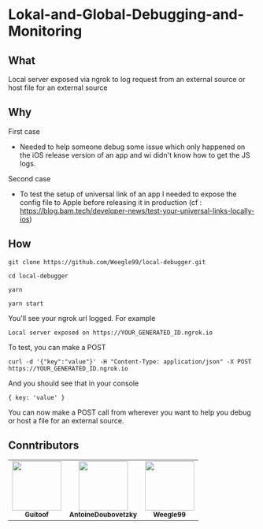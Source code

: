 # Lokal-and-Global-Debugging-and-Monitoring

## What

Local server exposed via ngrok to log request from an external source or host file for an external source

## Why

First case

- Needed to help someone debug some issue which only happened on the iOS release version of an app and wi didn't know how to get the JS logs.

Second case

- To test the setup of universal link of an app I needed to expose the config file to Apple before releasing it in production (cf : https://blog.bam.tech/developer-news/test-your-universal-links-locally-ios)

## How

```
git clone https://github.com/Weegle99/local-debugger.git

cd local-debugger

yarn

yarn start
```

You'll see your ngrok url logged. 
For example

```
Local server exposed on https://YOUR_GENERATED_ID.ngrok.io
```

To test, you can make a POST

```
curl -d '{"key":"value"}' -H "Content-Type: application/json" -X POST https://YOUR_GENERATED_ID.ngrok.io
```

And you should see that in your console

```
{ key: 'value' }
```

You can now make a POST call from wherever you want to help you debug or host a file for an external source.

## Conntributors

<table>
  <tr>
    <td align="center"><a href="https://github.com/Guitoof"><img src="https://avatars2.githubusercontent.com/u/4828287?s=460&u=4600116b0596f1fa1a068646b90ea7f8a86d1bf8&v=4" width="100px;" alt=""/><br /><sub><b>Guitoof</b></sub></a><br /></td>
    <td align="center"><a href="https://github.com/AntoineDoubovetzky"><img src="https://avatars3.githubusercontent.com/u/17070498?s=460&u=7c69a65a0a88696ee02d541c133ff76bc1dab5d3&v=4" width="100px;" alt=""/><br /><sub><b>AntoineDoubovetzky</b></sub></a><br /></td>
    <td align="center"><a href="https://github.com/Weegle99"><img src="https://avatars1.githubusercontent.com/u/20414450?s=460&u=bd8e3cc67a2f6c391c5f1e186f40df1e980c29e6&v=4" width="100px;" alt=""/><br /><sub><b>Weegle99</b></sub></a><br /></td>
  </tr>
</table>
